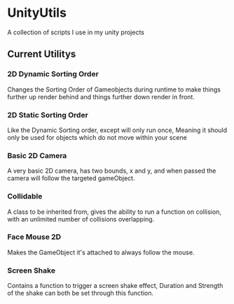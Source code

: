# UnityUtils
A collection of scripts I use in my unity projects

## Current Utilitys

### 2D Dynamic Sorting Order
Changes the Sorting Order of Gameobjects during runtime to make things further up render behind and things further down render in front.

### 2D Static Sorting Order
Like the Dynamic Sorting order, except will only run once, Meaning it should only be used for objects which do not move within your scene

### Basic 2D Camera
A very basic 2D camera, has two bounds, x and y, and when passed the camera will follow the targeted gameObject.

### Collidable
A class to be inherited from, gives the ability to run a function on collision, with an unlimited number of collisions overlapping.

### Face Mouse 2D
Makes the GameObject it's attached to always follow the mouse.

### Screen Shake
Contains a function to trigger a screen shake effect, Duration and Strength of the shake can both be set through this function.